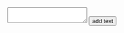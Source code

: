 
<link rel="stylesheet" href="styles.css" />

<div id="markdown">

  <textarea id="preview" name="editor"></textarea>

  <input type="button" class="" value="add text" onclick="document.editor.textbox.value+='add text'">

  

</div>


<!--  <script src="script.js" type="module"></script> -->
